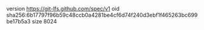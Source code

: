 version https://git-lfs.github.com/spec/v1
oid sha256:6b17797f96b59c48ccb0a4281be4cf6d74f240d3ebf1f465263bc699be17b5a3
size 8024
